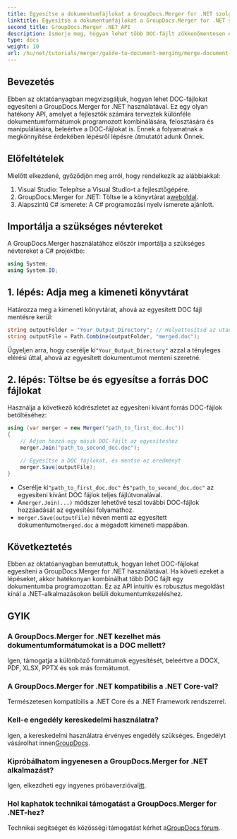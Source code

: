 ```yaml
---
title: Egyesítse a dokumentumfájlokat a GroupDocs.Merger for .NET szolgáltatással
linktitle: Egyesítse a dokumentumfájlokat a GroupDocs.Merger for .NET szolgáltatással
second_title: GroupDocs.Merger .NET API
description: Ismerje meg, hogyan lehet több DOC-fájlt zökkenőmentesen egyetlen dokumentummá kombinálni a GroupDocs.Merger for .NET segítségével. Ez az átfogó oktatóanyag világos, lépésről lépésre haladó megközelítést kínál, lefedi az előfeltételeket, a kódrészleteket és a GYIK-et.
type: docs
weight: 10
url: /hu/net/tutorials/merger/guide-to-document-merging/merge-document-files/
---
```

## Bevezetés

Ebben az oktatóanyagban megvizsgáljuk, hogyan lehet DOC-fájlokat egyesíteni a GroupDocs.Merger for .NET használatával. Ez egy olyan hatékony API, amelyet a fejlesztők számára terveztek különféle dokumentumformátumok programozott kombinálására, felosztására és manipulálására, beleértve a DOC-fájlokat is. Ennek a folyamatnak a megkönnyítése érdekében lépésről lépésre útmutatót adunk Önnek.

## Előfeltételek

Mielőtt elkezdené, győződjön meg arról, hogy rendelkezik az alábbiakkal:

1. Visual Studio: Telepítse a Visual Studio-t a fejlesztőgépére.
2. GroupDocs.Merger for .NET: Töltse le a könyvtárat a[weboldal](https://releases.groupdocs.com/merger/net/).
3. Alapszintű C# ismerete: A C# programozási nyelv ismerete ajánlott.

## Importálja a szükséges névtereket

A GroupDocs.Merger használatához először importálja a szükséges névtereket a C# projektbe:

```csharp
using System;
using System.IO;
```

## 1. lépés: Adja meg a kimeneti könyvtárat

Határozza meg a kimeneti könyvtárat, ahová az egyesített DOC fájl mentésre kerül:

```csharp
string outputFolder = "Your_Output_Directory"; // Helyettesítsd az utaddal
string outputFile = Path.Combine(outputFolder, "merged.doc");
```

 Ügyeljen arra, hogy cserélje ki`"Your_Output_Directory"` azzal a tényleges elérési úttal, ahová az egyesített dokumentumot menteni szeretné.

## 2. lépés: Töltse be és egyesítse a forrás DOC fájlokat

Használja a következő kódrészletet az egyesíteni kívánt forrás DOC-fájlok betöltéséhez:

```csharp
using (var merger = new Merger("path_to_first_doc.doc"))
{
    // Adjon hozzá egy másik DOC-fájlt az egyesítéshez
    merger.Join("path_to_second_doc.doc");

    // Egyesítse a DOC fájlokat, és mentse az eredményt
    merger.Save(outputFile);
}
```


-  Cserélje ki`"path_to_first_doc.doc"` és`"path_to_second_doc.doc"` az egyesíteni kívánt DOC fájlok teljes fájlútvonalával.
-  A`merger.Join(...)` módszer lehetővé teszi további DOC-fájlok hozzáadását az egyesítési folyamathoz.
- `merger.Save(outputFile)` néven menti az egyesített dokumentumot`merged.doc` a megadott kimeneti mappában.

## Következtetés

Ebben az oktatóanyagban bemutattuk, hogyan lehet DOC-fájlokat egyesíteni a GroupDocs.Merger for .NET használatával. Ha követi ezeket a lépéseket, akkor hatékonyan kombinálhat több DOC fájlt egy dokumentumba programozottan. Ez az API intuitív és robusztus megoldást kínál a .NET-alkalmazásokon belüli dokumentumkezeléshez.

## GYIK

### A GroupDocs.Merger for .NET kezelhet más dokumentumformátumokat is a DOC mellett?

Igen, támogatja a különböző formátumok egyesítését, beleértve a DOCX, PDF, XLSX, PPTX és sok más formátumot.

### A GroupDocs.Merger for .NET kompatibilis a .NET Core-val?

Természetesen kompatibilis a .NET Core és a .NET Framework rendszerrel.

### Kell-e engedély kereskedelmi használatra?

 Igen, a kereskedelmi használatra érvényes engedély szükséges. Engedélyt vásárolhat innen[GroupDocs](https://purchase.groupdocs.com/buy).

### Kipróbálhatom ingyenesen a GroupDocs.Merger for .NET alkalmazást?

 Igen, elkezdheti egy ingyenes próbaverzióval[itt](https://releases.groupdocs.com/).

### Hol kaphatok technikai támogatást a GroupDocs.Merger for .NET-hez?

 Technikai segítséget és közösségi támogatást kérhet a[GroupDocs fórum](https://forum.groupdocs.com/c/merger/32).